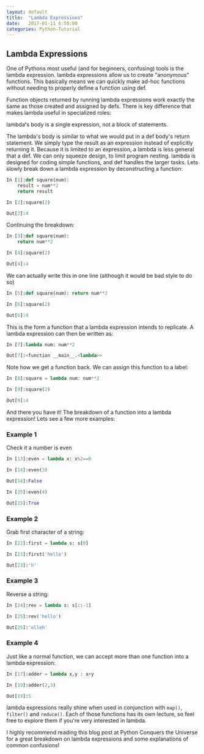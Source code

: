 ```yaml
---
layout: default
title:  "Lambda Expressions"
date:   2017-01-11 6:50:00
categories: Python-Tutorial
---
```

## Lambda Expressions
One of Pythons most useful (and for beginners, confusing) tools is the lambda expression. lambda expressions allow us to create "anonymous" functions. This basically means we can quickly make ad-hoc functions without needing to properly define a function using def.

Function objects returned by running lambda expressions work exactly the same as those created and assigned by defs. There is key difference that makes lambda useful in specialized roles:

lambda's body is a single expression, not a block of statements.

The lambda's body is similar to what we would put in a def body's return statement. We simply type the result as an expression instead of explicitly returning it. Because it is limited to an expression, a lambda is less general that a def. We can only squeeze design, to limit program nesting. lambda is designed for coding simple functions, and def handles the larger tasks.
Lets slowly break down a lambda expression by deconstructing a function:

```python
In [1]:def square(num):
    result = num**2
    return result
```
```python
In [2]:square(2)
```
```python
Out[2]:4
```
Continuing the breakdown:

```python
In [3]:def square(num):
    return num**2
```

```python
In [4]:square(2)
```

```python
Out[4]:4
```

We can actually write this in one line (although it would be bad style to do so)

```python
In [5]:def square(num): return num**2
```
```python
In [6]:square(2)
```
```python
Out[6]:4
```
This is the form a function that a lambda expression intends to replicate. A lambda expression can then be written as:

```python
In [7]:lambda num: num**2
```
```python
Out[7]:<function __main__.<lambda>>
```
Note how we get a function back. We can assign this function to a label:
```python
In [8]:square = lambda num: num**2
```
```python
In [9]:square(2)
```
```python
Out[9]:4
```
And there you have it! The breakdown of a function into a lambda expression! Lets see a few more examples:

### Example 1

Check it a number is even
```python
In [13]:even = lambda x: x%2==0
```
```python
In [14]:even(3)
```
```python
Out[14]:False
```
```python
In [15]:even(4)
```
```python
Out[15]:True
```

### Example 2

Grab first character of a string:

```python
In [22]:first = lambda s: s[0]
```
```python
In [23]:first('hello')
```
```python
Out[23]:'h'
```
### Example 3

Reverse a string:

```python
In [24]:rev = lambda s: s[::-1]
```
```python
In [25]:rev('hello')
```
```python
Out[25]:'olleh'
```
### Example 4
Just like a normal function, we can accept more than one function into a lambda expression:

```python
In [17]:adder = lambda x,y : x+y
```
```python
In [19]:adder(2,3)
```
```python
Out[19]:5
```
lambda expressions really shine when used in conjunction with `map()`, `filter()` and `reduce()`. Each of those functions has its own lecture, so feel free to explore them if you're very interested in lambda.

I highly recommend reading this blog post at Python Conquers the Universe for a great breakdown on lambda expressions and some explanations of common confusions!
